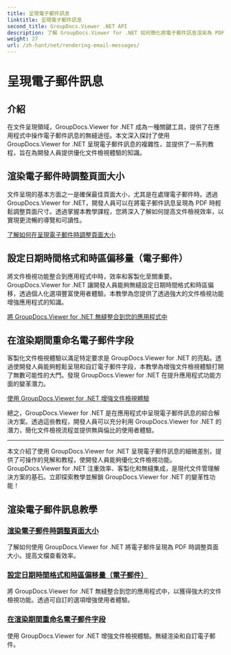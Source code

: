 ```yaml
---
title: 呈現電子郵件訊息
linktitle: 呈現電子郵件訊息
second_title: GroupDocs.Viewer .NET API
description: 了解 GroupDocs.Viewer for .NET 如何簡化將電子郵件訊息渲染為 PDF 的過程。了解如何有效調整頁面大小、設定日期時間格式以及重新命名欄位。
weight: 27
url: /zh-hant/net/rendering-email-messages/
---
```


# 呈現電子郵件訊息

## 介紹

在文件呈現領域，GroupDocs.Viewer for .NET 成為一種關鍵工具，提供了在應用程式中操作電子郵件訊息的無縫途徑。本文深入探討了使用 GroupDocs.Viewer for .NET 呈現電子郵件訊息的複雜性，並提供了一系列教程，旨在為開發人員提供優化文件檢視體驗的知識。

## 渲染電子郵件時調整頁面大小

文件呈現的基本方面之一是確保最佳頁面大小，尤其是在處理電子郵件時。透過 GroupDocs.Viewer for .NET，開發人員可以在將電子郵件訊息呈現為 PDF 時輕鬆調整頁面尺寸。透過掌握本教學課程，您將深入了解如何提高文件檢視效率，以實現更流暢的導覽和可讀性。

[了解如何在呈現電子郵件時調整頁面大小](./adjust-page-size-email/)

## 設定日期時間格式和時區偏移量（電子郵件）

將文件檢視功能整合到應用程式中時，效率和客製化至關重要。 GroupDocs.Viewer for .NET 讓開發人員能夠無縫設定日期時間格式和時區偏移，透過個人化選項豐富使用者體驗。本教學為您提供了透過強大的文件檢視功能增強應用程式的知識。

[將 GroupDocs.Viewer for .NET 無縫整合到您的應用程式中](./set-date-time-format-offset-email/)

## 在渲染期間重命名電子郵件字段

客製化文件檢視體驗以滿足特定要求是 GroupDocs.Viewer for .NET 的亮點。透過使開發人員能夠輕鬆呈現和自訂電子郵件字段，本教學為增強文件檢視體驗打開了無數可能性的大門。發現 GroupDocs.Viewer for .NET 在提升應用程式功能方面的變革潛力。

[使用 GroupDocs.Viewer for .NET 增強文件檢視體驗](./rename-email-fields/)

總之，GroupDocs.Viewer for .NET 是在應用程式中呈現電子郵件訊息的綜合解決方案。透過這些教程，開發人員可以充分利用 GroupDocs.Viewer for .NET 的潛力，簡化文件檢視流程並提供無與倫比的使用者體驗。

--- 

本文介紹了使用 GroupDocs.Viewer for .NET 呈現電子郵件訊息的細微差別，提供了可操作的見解和教程，使開發人員能夠優化文件檢視功能。 GroupDocs.Viewer for .NET 注重效率、客製化和無縫集成，是現代文件管理解決方案的基石。立即探索教學並解鎖 GroupDocs.Viewer for .NET 的變革性功能！
## 渲染電子郵件訊息教學
### [渲染電子郵件時調整頁面大小](./adjust-page-size-email/)
了解如何使用 GroupDocs.Viewer for .NET 將電子郵件呈現為 PDF 時調整頁面大小。提高文檔查看效率。
### [設定日期時間格式和時區偏移量（電子郵件）](./set-date-time-format-offset-email/)
將 GroupDocs.Viewer for .NET 無縫整合到您的應用程式中，以獲得強大的文件檢視功能。透過可自訂的選項增強使用者體驗。
### [在渲染期間重命名電子郵件字段](./rename-email-fields/)
使用 GroupDocs.Viewer for .NET 增強文件檢視體驗。無縫渲染和自訂電子郵件。